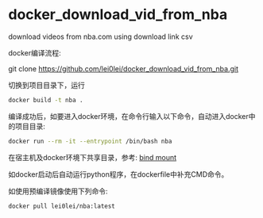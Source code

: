 # docker_download_vid_from_nba
download videos from nba.com using download link csv

docker编译流程:

git clone https://github.com/lei0lei/docker_download_vid_from_nba.git

切换到项目目录下，运行
```sh
docker build -t nba .
```

编译成功后，如要进入docker环境，在命令行输入以下命令，自动进入docker中的项目目录:
```sh
docker run --rm -it --entrypoint /bin/bash nba
```

在宿主机及docker环境下共享目录，参考:
[bind mount](https://docs.docker.com/get-started/06_bind_mounts/)

如docker启动后自动运行python程序，在dockerfile中补充CMD命令。

如使用预编译镜像使用下列命令:
```sh
docker pull lei0lei/nba:latest
```